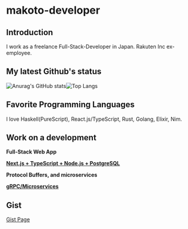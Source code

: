 # makoto-developer

## Introduction
I work as a freelance Full-Stack-Developer in Japan.
Rakuten Inc ex-employee.

## My latest Github's status
![Anurag's GitHub stats](https://github-readme-stats.vercel.app/api?username=makoto-developer&count_private=true)![Top Langs](https://github-readme-stats.vercel.app/api/top-langs/?username=makoto-developer&layout=compact)

## Favorite Programming Languages
I love Haskell(PureScript), React.js/TypeScript, Rust, Golang, Elixir, Nim.

## Work on a development

**Full-Stack Web App**

**[Next.js + TypeScript + Node.js + PostgreSQL](https://github.com/makoto-developer/next-ts-redux-template-top)**

**Protocol Buffers, and microservices**

**[gRPC/Microservices](https://github.com/makoto-developer/grpc_microservices_sample)**

## Gist

[Gist Page](https://gist.github.com/makoto-developer)

